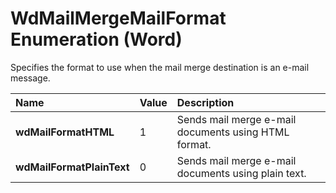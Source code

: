 
# WdMailMergeMailFormat Enumeration (Word)

Specifies the format to use when the mail merge destination is an e-mail message.



|**Name**|**Value**|**Description**|
|:-----|:-----|:-----|
| **wdMailFormatHTML**|1|Sends mail merge e-mail documents using HTML format.|
| **wdMailFormatPlainText**|0|Sends mail merge e-mail documents using plain text.|
